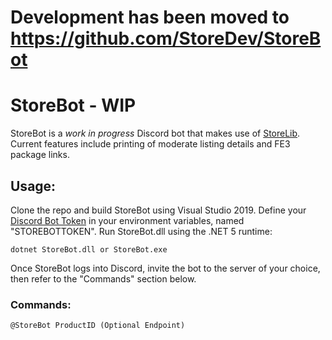 # Development has been moved to https://github.com/StoreDev/StoreBot

# StoreBot - WIP
StoreBot is a *work in progress* Discord bot that makes use of [StoreLib](https://github.com/TitleOS/StoreLib). Current features include printing of moderate listing details and FE3 package links.

## Usage:

Clone the repo and build StoreBot using Visual Studio 2019. Define your [Discord Bot Token](https://discordapp.com/developers/applications) in your environment variables, named "STOREBOTTOKEN". 
Run StoreBot.dll using the .NET 5 runtime:
```
dotnet StoreBot.dll or StoreBot.exe
```
Once StoreBot logs into Discord, invite the bot to the server of your choice, then refer to the "Commands" section below.


### Commands:

```
@StoreBot ProductID (Optional Endpoint)
```
